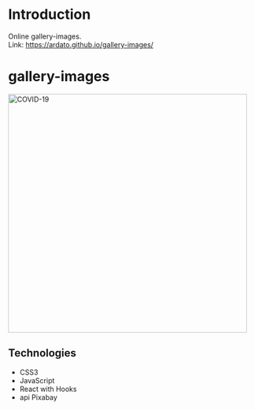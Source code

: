# Introduction
Online gallery-images.  
Link: https://ardato.github.io/gallery-images/


#  gallery-images
<img width="485" alt="COVID-19" src="https://user-images.githubusercontent.com/57451519/97636732-38521800-1a42-11eb-9744-372a7af5419c.png">

## Technologies
- CSS3
- JavaScript
- React with Hooks 
- api Pixabay 
 



